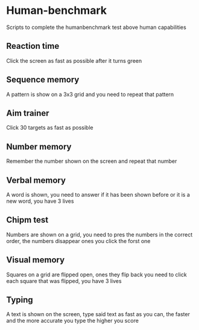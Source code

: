 # Human-benchmark
Scripts to complete the humanbenchmark test above human capabilities

## Reaction time
Click the screen as fast as possible after it turns green

## Sequence memory
A pattern is show on a 3x3 grid and you need to repeat that pattern

## Aim trainer
Click 30 targets as fast as possible

## Number memory
Remember the number shown on the screen and repeat that number

## Verbal memory
A word is shown, you need to answer if it has been shown before or it is a new word, you have 3 lives

## Chipm test
Numbers are shown on a grid, you need to pres the numbers in the correct order, the numbers disappear ones you click the forst one

## Visual memory
Squares on a grid are flipped open, ones they flip back you need to click each square that was flipped, you have 3 lives

## Typing
A text is shown on the screen, type said text as fast as you can, the faster and the more accurate you type the higher you score
